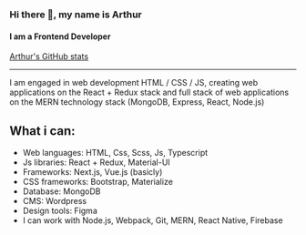 ### Hi there 👋, my name is Arthur
#### I am a Frontend Developer
[Arthur's GitHub stats](https://github-readme-stats.vercel.app/api?username=Arthur-Agadzhanyan&theme=tokyonight&show_icons=true&count_private=true)
<hr>
I am engaged in web development HTML / CSS / JS, creating web applications on the React + Redux stack and full stack of web applications on the MERN technology stack (MongoDB, Express, React, Node.js)

<h2>What i can:</h2>
<ul>
  <li> Web languages: HTML, Css, Scss, Js, Typescript</li>
  <li> Js libraries: React + Redux, Material-UI</li>
  <li> Frameworks: Next.js, Vue.js (basicly)</li>
  <li> CSS frameworks: Bootstrap, Materialize</li>
  <li> Database: MongoDB</li>
  <li> CMS: Wordpress</li>
  <li>Design tools: Figma</li>
  <li>I can work with Node.js, Webpack, Git, MERN, React Native, Firebase</li>
</ul>
